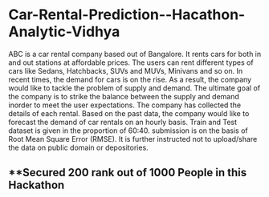 # Car-Rental-Prediction--Hacathon-Analytic-Vidhya
ABC is a car rental company based out of Bangalore. It rents cars for both in and out stations at affordable prices. The users can rent different types of cars like Sedans, Hatchbacks, SUVs and MUVs, Minivans and so on.  In recent times, the demand for cars is on the rise. As a result, the company would like to tackle the problem of supply and demand. The ultimate goal of the company is to strike the balance between the supply and demand inorder to meet the user expectations.  The company has collected the details of each rental. Based on the past data, the company would like to forecast the demand of car rentals on an hourly basis.  Train and Test dataset is given in the proportion of 60:40. submission is on the basis of Root Mean Square Error (RMSE).  It is further instructed not to upload/share the data on public domain or depositories.


## **Secured 200 rank out of 1000 People in this Hackathon
